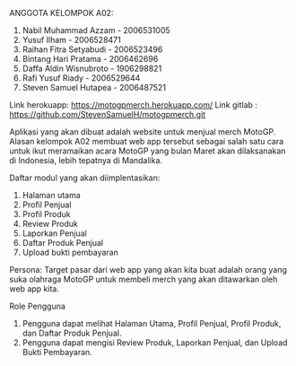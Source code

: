 ANGGOTA KELOMPOK A02:
1. Nabil Muhammad Azzam - 2006531005
2. Yusuf Ilham - 2006528471
3. Raihan Fitra Setyabudi - 2006523496
4. Bintang Hari Pratama - 2006462696
5. Daffa Aldin Wisnubroto - 1906298821
6. Rafi Yusuf Riady - 2006529644
7. Steven Samuel Hutapea - 2006487521

Link herokuapp: https://motogpmerch.herokuapp.com/
Link gitlab : https://github.com/StevenSamuelH/motogpmerch.git

Aplikasi yang akan dibuat adalah website untuk menjual merch MotoGP. Alasan kelompok A02 membuat web app tersebut sebagai salah satu cara untuk ikut meramaikan acara MotoGP yang bulan Maret akan dilaksanakan di Indonesia, lebih tepatnya di Mandalika.

Daftar modul yang akan diimplentasikan:
1. Halaman utama
2. Profil Penjual
3. Profil Produk
4. Review Produk
5. Laporkan Penjual
6. Daftar Produk Penjual
7. Upload bukti pembayaran


Persona:
Target pasar dari web app yang akan kita buat adalah orang yang suka olahraga MotoGP untuk membeli merch yang akan ditawarkan oleh web app kita.

Role Pengguna
1. Pengguna dapat melihat Halaman Utama, Profil Penjual, Profil Produk, dan Daftar Produk Penjual.
2. Pengguna dapat mengisi Review Produk, Laporkan Penjual, dan Upload Bukti Pembayaran.
